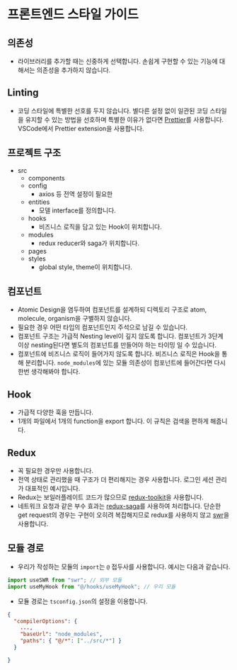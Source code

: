 # 프론트엔드 스타일 가이드

## 의존성

- 라이브러리를 추가할 때는 신중하게 선택합니다. 손쉽게 구현할 수 있는 기능에 대해서는 의존성을 추가하지 않습니다.

## Linting

- 코딩 스타일에 특별한 선호를 두지 않습니다. 별다른 설정 없이 일관된 코딩 스타일을 유지할 수 있는 방법을 선호하며 특별한 이유가 없다면 [Prettier](https://prettier.io)를 사용합니다. VSCode에서 Prettier extension을 사용합니다.

## 프로젝트 구조

- src
  - components
  - config
    - axios 등 전역 설정이 필요한
  - entities
    - 모델 interface를 정의합니다.
  - hooks
    - 비즈니스 로직을 담고 있는 Hook이 위치합니다.
  - modules
    - redux reducer와 saga가 위치합니다.
  - pages
  - styles
    - global style, theme이 위치합니다.

## 컴포넌트

- Atomic Design을 염두하여 컴포넌트를 설계하되 디렉토리 구조로 atom, molecule, organism을 구별하지 않습니다.
- 필요한 경우 어떤 타입의 컴포넌트인지 주석으로 남길 수 있습니다.
- 컴포넌트 구조는 가급적 Nesting level이 깊지 않도록 합니다. 컴포넌트가 3단계 이상 nesting된다면 별도의 컴포넌트를 만들어야 하는 타이밍 일 수 있습니다.
- 컴포넌트에 비즈니스 로직이 들어가지 않도록 합니다. 비즈니스 로직은 Hook을 통해 분리합니다. `node_modules`에 있는 모듈 의존성이 컴포넌트에 들어간다면 다시 한번 생각해봐야 합니다.

## Hook

- 가급적 다양한 훅을 만듭니다.
- 1개의 파일에서 1개의 function을 export 합니다. 이 규칙은 검색을 편하게 해줍니다.

## Redux

- 꼭 필요한 경우만 사용합니다.
- 전역 상태로 관리했을 때 구조가 더 편리해지는 경우 사용합니다. 로그인 세션 관리가 대표적인 예시입니다.
- Redux는 보일러플레이트 코드가 많으므로 [redux-toolkit](https://redux-toolkit.js.org)을 사용합니다.
- 네트워크 요청과 같은 부수 효과는 [redux-saga](https://redux-saga.js.org)를 사용하여 처리합니다. 단순한 get request의 경우는 구현이 오히려 복잡해지므로 redux를 사용하지 않고 [swr](http://swr.vercel.app)을 사용합니다.

## 모듈 경로

- 우리가 작성하는 모듈의 `import`는 `@` 접두사를 사용합니다. 예시는 다음과 같습니다.

```javascript
import useSWR from "swr"; // 외부 모듈
import useMyHook from "@/hooks/useMyHook"; // 우리 모듈
```

- 모듈 경로는 `tsconfig.json`의 설정을 이용합니다.

```json
{
  "compilerOptions": {
    ...,
    "baseUrl": "node_modules",
    "paths": { "@/*": ["../src/*"] }
  }

}
```

